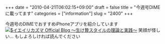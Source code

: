 +++
date = "2010-04-21T06:02:15+09:00"
draft = false
title = "今週号DIMEに載ってます"
categories = ["information"]
slug = "2400"
+++

今週号のDIMEでおすすめiPhoneアプリを紹介しています
<a href="/images/ameblo/blog_import_4f7a38aadf63c.png"><img src="/images/ameblo/blog_import_4f7a38aa3489a.png"  alt="$イエイリカズマ Official Blog ～生け贄スタイルの理論と実践～" border="0" /></a>
笑顔が怪しい…
もしよろしければ読んでください
